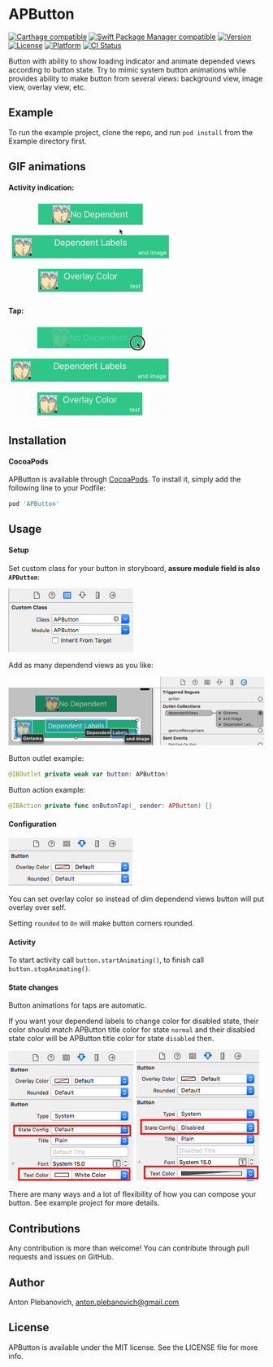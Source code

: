 # APButton

[![Carthage compatible](https://img.shields.io/badge/Carthage-compatible-4BC51D.svg?style=flat)](https://github.com/Carthage/Carthage)
[![Swift Package Manager compatible](https://img.shields.io/badge/Swift%20Package%20Manager-compatible-brightgreen.svg)](https://github.com/apple/swift-package-manager)
[![Version](https://img.shields.io/cocoapods/v/APButton.svg?style=flat)](http://cocoapods.org/pods/APButton)
[![License](https://img.shields.io/cocoapods/l/APButton.svg?style=flat)](http://cocoapods.org/pods/APButton)
[![Platform](https://img.shields.io/cocoapods/p/APButton.svg?style=flat)](http://cocoapods.org/pods/APButton)
[![CI Status](http://img.shields.io/travis/APUtils/APButton.svg?style=flat)](https://travis-ci.org/APUtils/APButton)

Button with ability to show loading indicator and animate depended views according to button state. Try to mimic system button animations while provides ability to make button from several views: background view, image view, overlay view, etc.

## Example

To run the example project, clone the repo, and run `pod install` from the Example directory first.

## GIF animations

#### Activity indication:

<img src="Example/APButton/activity.gif"/>

#### Tap:

<img src="Example/APButton/clicks.gif"/>

## Installation

#### CocoaPods

APButton is available through [CocoaPods](http://cocoapods.org). To install
it, simply add the following line to your Podfile:

```ruby
pod 'APButton'
```

## Usage

#### Setup

Set custom class for your button in storyboard, **assure module field is also `APButton`**:

<img src="Example/APButton/customClass.png"/>

Add as many dependend views as you like:

<img src="Example/APButton/dependent.png"/>

Button outlet example:

```swift
@IBOutlet private weak var button: APButton!
```

Button action example:

```swift
@IBAction private func onButonTap(_ sender: APButton) {}
```

#### Configuration

<img src="Example/APButton/options.png"/>

You can set overlay color so instead of dim dependend views button will put overlay over self.

Setting `rounded` to `On` will make button corners rounded.

#### Activity

To start activity call `button.startAnimating()`, to finish call `button.stopAnimating()`.

#### State changes

Button animations for taps are automatic.

If you want your dependend labels to change color for disabled state, their color should match APButton title color for state `normal` and their disabled state color will be APButton title color for state `disabled` then.

<img src="Example/APButton/default.png"/>

<img src="Example/APButton/disabled.png"/>

There are many ways and a lot of flexibility of how you can compose your button. See example project for more details.

## Contributions

Any contribution is more than welcome! You can contribute through pull requests and issues on GitHub.

## Author

Anton Plebanovich, anton.plebanovich@gmail.com

## License

APButton is available under the MIT license. See the LICENSE file for more info.
